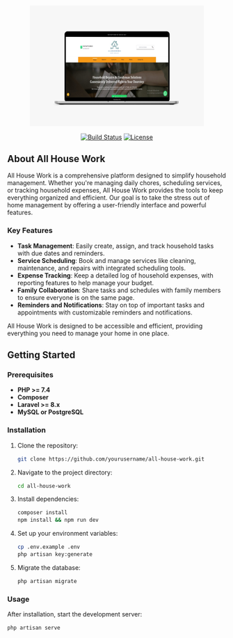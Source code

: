 <p align="center"><a href="#" target="_blank"><img src="public/img/WhatsApp Image 2024-08-31 at 10.31.42 AM.jpeg" width="400" alt="All House Work"></a></p>

<p align="center">
<a href="#"><img src="https://img.shields.io/badge/Build-Passing-brightgreen" alt="Build Status"></a>
<a href="#"><img src="https://img.shields.io/badge/License-MIT-blue" alt="License"></a>
</p>

## About All House Work

All House Work is a comprehensive platform designed to simplify household management. Whether you're managing daily chores, scheduling services, or tracking household expenses, All House Work provides the tools to keep everything organized and efficient. Our goal is to take the stress out of home management by offering a user-friendly interface and powerful features.

### Key Features

- **Task Management**: Easily create, assign, and track household tasks with due dates and reminders.
- **Service Scheduling**: Book and manage services like cleaning, maintenance, and repairs with integrated scheduling tools.
- **Expense Tracking**: Keep a detailed log of household expenses, with reporting features to help manage your budget.
- **Family Collaboration**: Share tasks and schedules with family members to ensure everyone is on the same page.
- **Reminders and Notifications**: Stay on top of important tasks and appointments with customizable reminders and notifications.

All House Work is designed to be accessible and efficient, providing everything you need to manage your home in one place.

## Getting Started

### Prerequisites

- **PHP >= 7.4**
- **Composer**
- **Laravel >= 8.x**
- **MySQL or PostgreSQL**

### Installation

1. Clone the repository:
    ```bash
    git clone https://github.com/yourusername/all-house-work.git
    ```
2. Navigate to the project directory:
    ```bash
    cd all-house-work
    ```
3. Install dependencies:
    ```bash
    composer install
    npm install && npm run dev
    ```
4. Set up your environment variables:
    ```bash
    cp .env.example .env
    php artisan key:generate
    ```
5. Migrate the database:
    ```bash
    php artisan migrate
    ```

### Usage

After installation, start the development server:

```bash
php artisan serve
